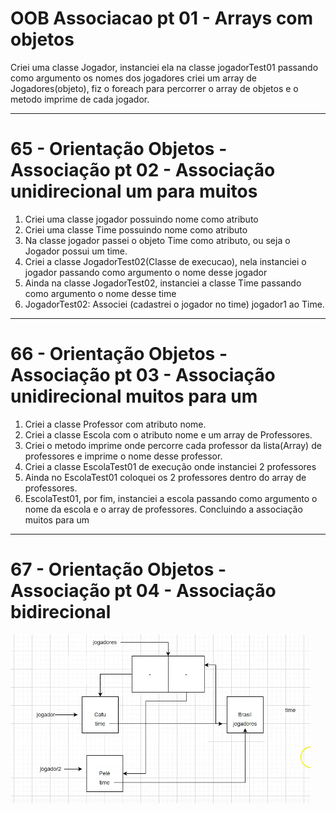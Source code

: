 # OOB Associacao pt 01 - Arrays com objetos
Criei uma classe Jogador, instanciei ela na classe jogadorTest01 passando como argumento os nomes dos jogadores
criei um array de Jogadores(objeto), fiz o foreach para percorrer o array de objetos e o metodo imprime de cada jogador.

---

# 65 - Orientação Objetos - Associação pt 02 - Associação unidirecional um para muitos

1. Criei uma classe jogador possuindo nome como atributo
2. Criei uma classe Time possuindo nome como atributo
3. Na classe jogador passei o objeto Time como atributo, ou seja o Jogador possui um time. 
4. Criei a classe JogadorTest02(Classe de execucao),  nela instanciei o jogador passando como argumento o nome desse jogador
5. Ainda na classe JogadorTest02,  instanciei a classe Time passando como argumento o nome desse time
6. JogadorTest02: Associei (cadastrei o jogador no time) jogador1 ao Time.

---

# 66 - Orientação Objetos - Associação pt 03 - Associação unidirecional muitos para um
1. Criei a classe Professor com atributo nome.
2. Criei a classe Escola com o atributo nome e um array de Professores.
3. Criei o metodo imprime onde percorre cada professor da lista(Array) de professores e imprime o nome desse professor.
4. Criei a classe EscolaTest01 de execução onde instanciei 2 professores
5. Ainda no EscolaTest01 coloquei os 2 professores dentro do array de professores.
6. EscolaTest01, por fim, instanciei a escola passando como argumento o nome da escola e o array de professores. Concluindo a associação muitos para um

---

# 67 - Orientação Objetos - Associação pt 04 - Associação bidirecional

![img.png](img.png)
